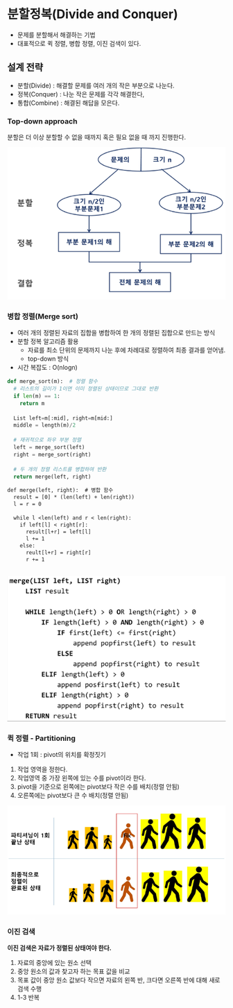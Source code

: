 # 분할정복(Divide and Conquer)
- 문제를 분할해서 해결하는 기법
- 대표적으로 퀵 정렬, 병합 정렬, 이진 검색이 있다.

## 설계 전략
- 분할(Divide) : 해결할 문제를 여러 개의 작은 부분으로 나눈다.
- 정복(Conquer) : 나눈 작은 문제를 각각 해결한다,
- 통합(Combine) : 해결된 해답을 모은다.


### Top-down approach
분할은 더 이상 분할할 수 없을 때까지 혹은 필요 없을 때 까지 진행한다.

![alt text](image-5.png)


### 병합 정렬(Merge sort)
- 여러 개의 정렬된 자료의 집합을 병합하여 한 개의 정렬된 집합으로 만드는 방식
- 분할 정복 알고리즘 활용
  - 자료를 최소 단위의 문제까지 나눈 후에 차례대로 정렬하여 최종 결과를 얻어냄.
  - top-down 방식
- 시간 복잡도 : O(nlogn)


```python
def merge_sort(m):  # 정렬 함수
  # 리스트의 길이가 1이면 이미 정렬된 상태이므로 그대로 반환
  if len(m) == 1:
    return m

  List left=m[:mid], right=m[mid:]
  middle = length(m)/2
  
  # 재귀적으로 좌우 부분 정렬
  left = merge_sort(left)
  right = merge_sort(right)

  # 두 개의 정렬 리스트를 병합하여 반환
  return merge(left, right)
```


```
def merge(left, right):  # 병합 함수
  result = [0] * (len(left) + len(right))
  l = r = 0

  while l <len(left) and r < len(right):
    if left[l] < right[r]:
      result[l+r] = left[l]
      l += 1
    else:
      reult[l+r] = right[r]
      r += 1
  
```

![alt text](image-6.png)


### 퀵 정렬 - Partitioning
- 작업 1회 : pivot의 위치를 확정짓기
1. 작업 영역을 정한다.
2. 작업영역 중 가장 왼쪽에 있는 수를 pivot이라 한다.
3. pivot을 기준으로 왼쪽에는 pivot보다 작은 수를 배치(정렬 안됨)
4. 오른쪽에는 pivot보다 큰 수 배치(정렬 안됨)

![alt text](image-8.png)


### 이진 검색
**이진 검색은 자료가 정렬된 상태여야 한다.**
1. 자료의 중앙에 있는 원소 선택
2. 중앙 원소의 값과 찾고자 하는 목표 값을 비교
3. 목표 값이 중앙 원소 값보다 작으면 자료의 왼쪽 반, 크다면 오른쪽 반에 대해 새로 검색 수행
4. 1-3 반복